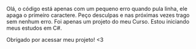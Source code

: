 Olá, o código está apenas com um pequeno erro quando pula linha, ele apaga o primeiro caractere.
Peço desculpas e nas próximas vezes trago sem nenhum erro. Foi apenas um projeto do meu Curso.
Estou iniciando meus estudos em C#.

Obrigado por acessar meu projeto! <3